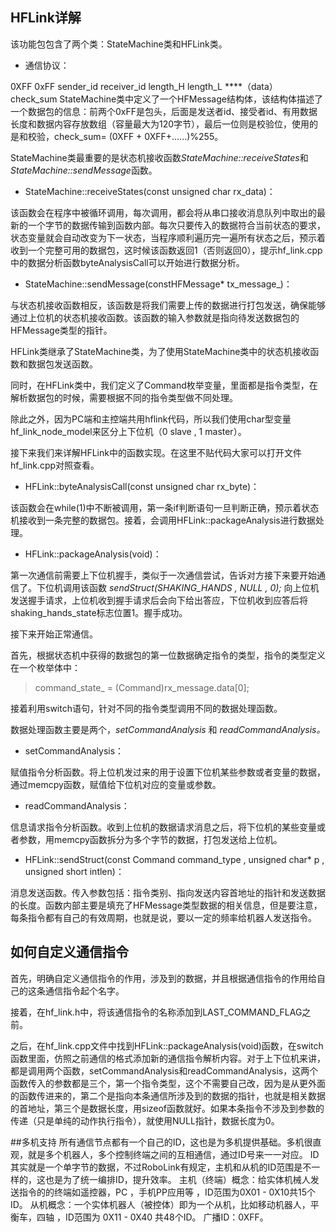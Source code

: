 ## HFLink详解
该功能包包含了两个类：StateMachine类和HFLink类。

* 通信协议：

 0XFF 0xFF sender_id receiver_id length_H length_L ****（data） check_sum
 StateMachine类中定义了一个HFMessage结构体，该结构体描述了一个数据包的信息：前两个0xFF是包头，后面是发送者id、接受者id、有用数据长度和数据内容存放数组（容量最大为120字节），最后一位则是校验位，使用的是和校验，check_sum= (0XFF + 0XFF+......)%255。

StateMachine类最重要的是状态机接收函数*StateMachine::receiveStates*和*StateMachine::sendMessage*函数。

* StateMachine::receiveStates(const unsigned char rx_data)：

 该函数会在程序中被循环调用，每次调用，都会将从串口接收消息队列中取出的最新的一个字节的数据传输到函数内部。每次只要传入的数据符合当前状态的要求，状态变量就会自动改变为下一状态，当程序顺利遍历完一遍所有状态之后，预示着收到一个完整可用的数据包，这时候该函数返回1（否则返回0），提示hf_link.cpp中的数据分析函数byteAnalysisCall可以开始进行数据分析。

* StateMachine::sendMessage(constHFMessage* tx_message_)：

 与状态机接收函数相反，该函数是将我们需要上传的数据进行打包发送，确保能够通过上位机的状态机接收函数。该函数的输入参数就是指向待发送数据包的HFMessage类型的指针。

HFLink类继承了StateMachine类，为了使用StateMachine类中的状态机接收函数和数据包发送函数。

同时，在HFLink类中，我们定义了Command枚举变量，里面都是指令类型，在解析数据包的时候，需要根据不同的指令类型做不同处理。

除此之外，因为PC端和主控端共用hflink代码，所以我们使用char型变量hf_link_node_model来区分上下位机（0 slave , 1 master）。

接下来我们来详解HFLink中的函数实现。在这里不贴代码大家可以打开文件hf_link.cpp对照查看。

* HFLink::byteAnalysisCall(const unsigned char rx_byte)：

 该函数会在while(1)中不断被调用，第一条if判断语句一旦判断正确，预示着状态机接收到一条完整的数据包。接着，会调用HFLink::packageAnalysis进行数据处理。
* HFLink::packageAnalysis(void)：

 第一次通信前需要上下位机握手，类似于一次通信尝试，告诉对方接下来要开始通信了。下位机调用该函数 *sendStruct(SHAKING_HANDS  , NULL , 0);* 向上位机发送握手请求，上位机收到握手请求后会向下给出答应，下位机收到应答后将shaking_hands_state标志位置1。握手成功。

 接下来开始正常通信。

 首先，根据状态机中获得的数据包的第一位数据确定指令的类型，指令的类型定义在一个枚举体中：
>command_state_ = (Command)rx_message.data[0];

 接着利用switch语句，针对不同的指令类型调用不同的数据处理函数。

 数据处理函数主要是两个，*setCommandAnalysis* 和 *readCommandAnalysis。*
* setCommandAnalysis：

 赋值指令分析函数。将上位机发过来的用于设置下位机某些参数或者变量的数据，通过memcpy函数，赋值给下位机对应的变量或参数。

* readCommandAnalysis：

 信息请求指令分析函数。收到上位机的数据请求消息之后，将下位机的某些变量或者参数，用memcpy函数拆分为多个字节的数据，打包发送给上位机。

* HFLink::sendStruct(const Command command_type , unsigned char* p ,  unsigned short intlen)：

 消息发送函数。传入参数包括：指令类别、指向发送内容首地址的指针和发送数据的长度。函数内部主要是填充了HFMessage类型数据的相关信息，但是要注意，每条指令都有自己的有效周期，也就是说，要以一定的频率给机器人发送指令。

## 如何自定义通信指令
首先，明确自定义通信指令的作用，涉及到的数据，并且根据通信指令的作用给自己的这条通信指令起个名字。

接着，在hf_link.h中，将该通信指令的名称添加到LAST_COMMAND_FLAG之前。

之后，在hf_link.cpp文件中找到HFLink::packageAnalysis(void)函数，在switch函数里面，仿照之前通信的格式添加新的通信指令解析内容。对于上下位机来讲，都是调用两个函数，setCommandAnalysis和readCommandAnalysis，这两个函数传入的参数都是三个，第一个指令类型，这个不需要自己改，因为是从更外面的函数传进来的，第二个是指向本条通信所涉及到的数据的指针，也就是相关数据的首地址，第三个是数据长度，用sizeof函数就好。如果本条指令不涉及到参数的传递（只是单纯的动作执行指令），就使用NULL指针，数据长度为0。

##多机支持
所有通信节点都有一个自己的ID，这也是为多机提供基础。多机很直观，就是多个机器人，多个控制终端之间的互相通信，通过ID号来一一对应。
ID其实就是一个单字节的数据，不过RoboLink有规定，主机和从机的ID范围是不一样的，这也是为了统一编排ID，提升效率。
主机（终端）概念：给实体机械人发送指令的的终端如遥控器，PC ，手机PP应用等 ，ID范围为0X01 - 0X10共15个ID。
从机概念：一个实体机器人（被控体）即为一个从机，比如移动机器人，平衡车，四轴 ，ID范围为 0X11 - 0X40  共48个ID。
广播ID：0XFF。


